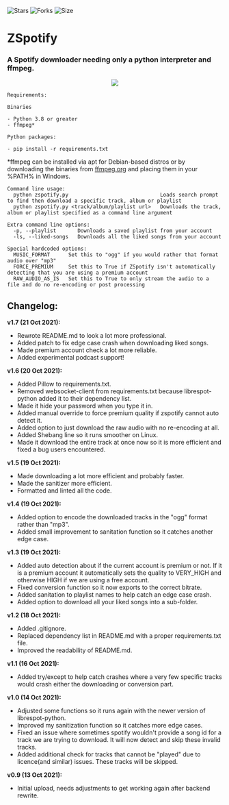 ![Stars](https://img.shields.io/github/stars/Footsiefat/zspotify.svg)
![Forks](https://img.shields.io/github/forks/Footsiefat/zspotify.svg)
![Size](https://img.shields.io/github/repo-size/Footsiefat/zspotify)
# ZSpotify

### A Spotify downloader needing only a python interpreter and ffmpeg.
<p align="center">
  <img src="https://user-images.githubusercontent.com/12180913/138040605-c9d46e45-3830-4a4b-a7ac-c56bb0d76335.png">
</p>

```
Requirements:

Binaries

- Python 3.8 or greater
- ffmpeg*

Python packages:

- pip install -r requirements.txt

```

\*ffmpeg can be installed via apt for Debian-based distros or by downloading the binaries from [ffmpeg.org](https://ffmpeg.org) and placing them in your %PATH% in Windows.

```
Command line usage:
  python zspotify.py                              Loads search prompt to find then download a specific track, album or playlist
  python zspotify.py <track/album/playlist url>   Downloads the track, album or playlist specified as a command line argument

Extra command line options:
  -p, --playlist       Downloads a saved playlist from your account
  -ls, --liked-songs   Downloads all the liked songs from your account

Special hardcoded options:
  MUSIC_FORMAT      Set this to "ogg" if you would rather that format audio over "mp3"
  FORCE_PREMIUM     Set this to True if ZSpotify isn't automatically detecting that you are using a premium account
  RAW_AUDIO_AS_IS   Set this to True to only stream the audio to a file and do no re-encoding or post processing
```


## **Changelog:**
**v1.7 (21 Oct 2021):**
- Rewrote README.md to look a lot more professional.
- Added patch to fix edge case crash when downloading liked songs.
- Made premium account check a lot more reliable.
- Added experimental podcast support! 

**v1.6 (20 Oct 2021):**
- Added Pillow to requirements.txt.
- Removed websocket-client from requirements.txt because librespot-python added it to their dependency list.
- Made it hide your password when you type it in.
- Added manual override to force premium quality if zspotify cannot auto detect it.
- Added option to just download the raw audio with no re-encoding at all.
- Added Shebang line so it runs smoother on Linux.
- Made it download the entire track at once now so it is more efficient and fixed a bug users encountered.

**v1.5 (19 Oct 2021):**
- Made downloading a lot more efficient and probably faster.
- Made the sanitizer more efficient.
- Formatted and linted all the code.

**v1.4 (19 Oct 2021):**
- Added option to encode the downloaded tracks in the "ogg" format rather than "mp3".
- Added small improvement to sanitation function so it catches another edge case.

**v1.3 (19 Oct 2021):**
- Added auto detection about if the current account is premium or not. If it is a premium account it automatically sets the quality to VERY_HIGH and otherwise HIGH if we are using a free account.
- Fixed conversion function so it now exports to the correct bitrate.
- Added sanitation to playlist names to help catch an edge case crash.
- Added option to download all your liked songs into a sub-folder.

**v1.2 (18 Oct 2021):**
- Added .gitignore.
- Replaced dependency list in README.md with a proper requirements.txt file.
- Improved the readability of README.md.

**v1.1 (16 Oct 2021):**
- Added try/except to help catch crashes where a very few specific tracks would crash either the downloading or conversion part.

**v1.0 (14 Oct 2021):**
- Adjusted some functions so it runs again with the newer version of librespot-python.
- Improved my sanitization function so it catches more edge cases.
- Fixed an issue where sometimes spotify wouldn't provide a song id for a track we are trying to download. It will now detect and skip these invalid tracks.
- Added additional check for tracks that cannot be "played" due to licence(and similar) issues. These tracks will be skipped.

**v0.9 (13 Oct 2021):**
- Initial upload, needs adjustments to get working again after backend rewrite.
